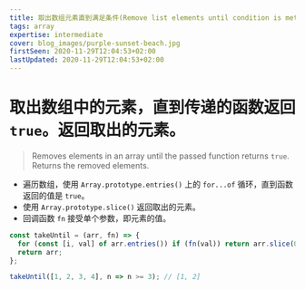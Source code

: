 ```yaml
---
title: 取出数组元素直到满足条件(Remove list elements until condition is met)
tags: array
expertise: intermediate
cover: blog_images/purple-sunset-beach.jpg
firstSeen: 2020-11-29T12:04:53+02:00
lastUpdated: 2020-11-29T12:04:53+02:00
---
```


# 取出数组中的元素，直到传递的函数返回 `true`。返回取出的元素。
> Removes elements in an array until the passed function returns `true`.
> Returns the removed elements.

- 遍历数组，使用 `Array.prototype.entries()` 上的 `for...of` 循环，直到函数返回的值是 `true`。
- 使用 `Array.prototype.slice()` 返回取出的元素。
- 回调函数 `fn` 接受单个参数，即元素的值。

```js
const takeUntil = (arr, fn) => {
  for (const [i, val] of arr.entries()) if (fn(val)) return arr.slice(0, i);
  return arr;
};
```

```js
takeUntil([1, 2, 3, 4], n => n >= 3); // [1, 2]
```
